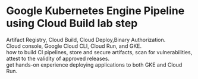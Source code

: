 # Google Kubernetes Engine Pipeline using Cloud Build lab step
Artifact Registry, Cloud Build, Cloud Deploy,Binary Authorization.  
Cloud console, Google Cloud CLI, Cloud Run, and GKE.  
how to build CI pipelines, store and secure artifacts, scan for vulnerabilities, attest to the validity of approved releases.<br>
get hands-on experience deploying applications to both GKE and Cloud Run.  

